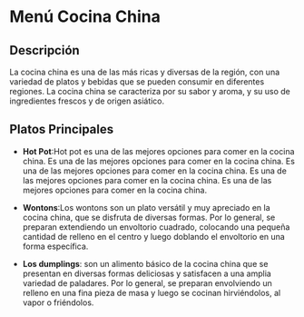 # Menú Cocina China

## Descripción
La cocina china es una de las más ricas y diversas de la región, con una variedad de platos y bebidas que se pueden consumir en diferentes regiones. La cocina china se caracteriza por su sabor y aroma, y su uso de ingredientes frescos y de origen asiático.
​
## Platos Principales
- **Hot Pot**:Hot pot es una de las mejores opciones para comer en la cocina china. Es una de las mejores opciones para comer en la cocina china. Es una de las mejores opciones para comer en la cocina china. Es una de las mejores opciones para comer en la cocina china. Es una de las mejores opciones para comer en la cocina china.

- **Wontons**:Los wontons son un plato versátil y muy apreciado en la cocina china, que se disfruta de diversas formas. Por lo general, se preparan extendiendo un envoltorio cuadrado, colocando una pequeña cantidad de relleno en el centro y luego doblando el envoltorio en una forma específica.

- **Los dumplings**: son un alimento básico de la cocina china que se presentan en diversas formas deliciosas y satisfacen a una amplia variedad de paladares. Por lo general, se preparan envolviendo un relleno en una fina pieza de masa y luego se cocinan hirviéndolos, al vapor o friéndolos.